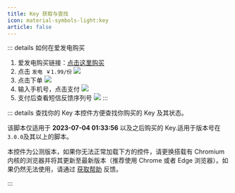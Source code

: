 ```yaml
---
title: Key 获取与查找
icon: material-symbols-light:key
article: false
---
```


<ExternalJumpCard header="前往 爱发电 购买" text="如果无法显示商品信息，请注册并购买爱发电账号" buttontext="前往 爱发电 购买" link="https://afdian.net/item/66544a4a1f0211ed835052540025c377" />

::: details 如何在爱发电购买

1. 爱发电购买链接：[点击这里购买](https://afdian.net/item/66544a4a1f0211ed835052540025c377)
2. 点击 `发电 ￥1.99/份`
   ![](https://image.hestudio.net/i/2023/07/04/64a308ce5608c.jpg)
3. 点击下单
   ![](https://image.hestudio.net/i/2023/07/04/64a3095a093c2.jpg)
4. 输入手机号，点击支付
   ![](https://image.hestudio.net/i/2023/07/04/64a309ff9fade.jpg)
5. 支付后查看短信反馈序列号
   ![](https://image.hestudio.net/i/2023/07/04/64a30a49662cb.jpg)
   :::

::: details 查找你的 Key
本控件方便查找你购买的 Key 及其状态。

该脚本仅适用于 **2023-07-04 01:33:56** 以及之后购买的 Key.适用于版本号在`3.0.0`及其以上的脚本。

本控件为公测版本，如果你无法正常加载下方的控件，请更换搭载有 Chromium 内核的浏览器并将其更新至最新版本（推荐使用 Chrome 或者 Edge 浏览器）。如果仍然无法使用，请通过 [获取帮助](https://www.hestudio.net/get-help/) 反馈。

<KeySearch />
:::

<script setup lang="ts">
import KeySearch from "@KeySearch";
</script>
